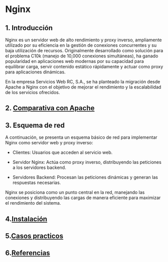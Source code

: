 # Nginx


## 1. Introducción

Nginx es un servidor web de alto rendimiento y proxy inverso, ampliamente utilizado por su eficiencia en la gestión de conexiones concurrentes y su baja utilización de recursos. Originalmente desarrollado como solución para el problema C10k (manejo de 10,000 conexiones simultáneas), ha ganado popularidad en aplicaciones web modernas por su capacidad para equilibrar carga, servir contenido estático rápidamente y actuar como proxy para aplicaciones dinámicas.

En la empresa Servicios Web RC, S.A., se ha planteado la migración desde Apache a Nginx con el objetivo de mejorar el rendimiento y la escalabilidad de los servicios ofrecidos.

## 2. [Comparativa con Apache](comparativa_con_apache.md)

## 3. Esquema de red

A continuación, se presenta un esquema básico de red para implementar Nginx como servidor web y proxy inverso:


  - Clientes: Usuarios que acceden al servicio web.

  - Servidor Nginx: Actúa como proxy inverso, distribuyendo las peticiones a los servidores backend.

  - Servidores Backend: Procesan las peticiones dinámicas y generan las respuestas necesarias.

Nginx se posiciona como un punto central en la red, manejando las conexiones y distribuyendo las cargas de manera eficiente para maximizar el rendimiento del sistema.

## 4.[Instalación](Instalación.md)

## 5.[Casos practicos](casos_practicos.md)

## 6.[Referencias](referencias.md)
